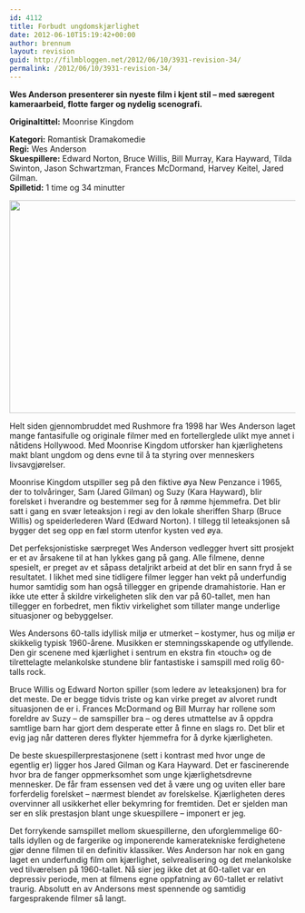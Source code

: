 ```yaml
---
id: 4112
title: Forbudt ungdomskjærlighet
date: 2012-06-10T15:19:42+00:00
author: brennum
layout: revision
guid: http://filmbloggen.net/2012/06/10/3931-revision-34/
permalink: /2012/06/10/3931-revision-34/
---
```

**Wes Anderson presenterer sin nyeste film i kjent stil &#8211; med særegent kameraarbeid, flotte farger og nydelig scenografi.**

**<!--more-->Originaltittel:** Moonrise Kingdom

  
**Kategori:** Romantisk Dramakomedie  
**Regi:** Wes Anderson  
**Skuespillere:** Edward Norton, Bruce Willis, Bill Murray, Kara Hayward, Tilda Swinton, Jason Schwartzman, Frances McDormand, Harvey Keitel, Jared Gilman.  
**Spilletid:** 1 time og 34 minutter

<a href="http://filmbloggen.net/?attachment_id=4035" rel="attachment wp-att-4035"><img class="alignnone size-large wp-image-4035" src="http://filmbloggen.net/wp-content/uploads//2012/06/Moonrise-Kingdom-prog-620x375.jpg" alt="" width="620" height="375" /></a>

Helt siden gjennombruddet med Rushmore fra 1998 har Wes Anderson laget mange fantasifulle og originale filmer med en fortellerglede ulikt mye annet i nåtidens Hollywood. Med Moonrise Kingdom utforsker han kjærlighetens makt blant ungdom og dens evne til å ta styring over menneskers livsavgjørelser.

Moonrise Kingdom utspiller seg på den fiktive øya New Penzance i 1965, der to tolvåringer, Sam (Jared Gilman) og Suzy (Kara Hayward), blir forelsket i hverandre og bestemmer seg for å rømme hjemmefra. Det blir satt i gang en svær leteaksjon i regi av den lokale sheriffen Sharp (Bruce Willis) og speiderlederen Ward (Edward Norton). I tillegg til leteaksjonen så bygger det seg opp en fæl storm utenfor kysten ved øya.

Det perfeksjonistiske særpreget Wes Anderson vedlegger hvert sitt prosjekt er et av årsakene til at han lykkes gang på gang. Alle filmene, denne spesielt, er preget av et såpass detaljrikt arbeid at det blir en sann fryd å se resultatet. I likhet med sine tidligere filmer legger han vekt på underfundig humor samtidig som han også tillegger en gripende dramahistorie. Han er ikke ute etter å skildre virkeligheten slik den var på 60-tallet, men han tillegger en forbedret, men fiktiv virkelighet som tillater mange underlige situasjoner og bebyggelser.

Wes Andersons 60-talls idyllisk miljø er utmerket &#8211; kostymer, hus og miljø er skikkelig typisk 1960-årene. Musikken er stemningsskapende og utfyllende. Den gir scenene med kjærlighet i sentrum en ekstra fin &laquo;touch&raquo; og de tilrettelagte melankolske stundene blir fantastiske i samspill med rolig 60-talls rock.

Bruce Willis og Edward Norton spiller (som ledere av leteaksjonen) bra for det meste. De er begge tidvis triste og kan virke preget av alvoret rundt situasjonen de er i. Frances McDormand og Bill Murray har rollene som foreldre av Suzy &#8211; de samspiller bra &#8211; og deres utmattelse av å oppdra samtlige barn har gjort dem desperate etter å finne en slags ro. Det blir et evig jag når datteren deres flykter hjemmefra for å dyrke kjærligheten.

De beste skuespillerprestasjonene (sett i kontrast med hvor unge de egentlig er) ligger hos Jared Gilman og Kara Hayward. Det er fascinerende hvor bra de fanger oppmerksomhet som unge kjærlighetsdrevne mennesker. De får fram essensen ved det å være ung og uviten eller bare forferdelig forelsket &#8211; nærmest blendet av forelskelse. Kjærligheten deres overvinner all usikkerhet eller bekymring for fremtiden. Det er sjelden man ser en slik prestasjon blant unge skuespillere &#8211; imponert er jeg.

Det forrykende samspillet mellom skuespillerne, den uforglemmelige 60-talls idyllen og de fargerike og imponerende kameratekniske ferdighetene gjør denne filmen til en definitiv klassiker. Wes Anderson har nok en gang laget en underfundig film om kjærlighet, selvrealisering og det melankolske ved tilværelsen på 1960-tallet. Nå sier jeg ikke det at 60-tallet var en depressiv periode, men at filmens egne oppfatning av 60-tallet er relativt traurig. Absolutt en av Andersons mest spennende og samtidig fargesprakende filmer så langt.